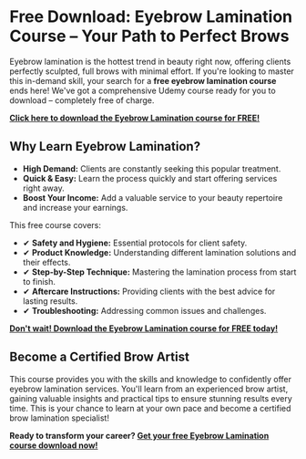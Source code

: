 # Free Download: Eyebrow Lamination Course – Your Path to Perfect Brows

Eyebrow lamination is the hottest trend in beauty right now, offering clients perfectly sculpted, full brows with minimal effort. If you're looking to master this in-demand skill, your search for a **free eyebrow lamination course** ends here! We've got a comprehensive Udemy course ready for you to download – completely free of charge.

[**Click here to download the Eyebrow Lamination course for FREE!**](https://udemywork.com/eyebrow-lamination-course)

## Why Learn Eyebrow Lamination?

*   **High Demand:** Clients are constantly seeking this popular treatment.
*   **Quick & Easy:** Learn the process quickly and start offering services right away.
*   **Boost Your Income:** Add a valuable service to your beauty repertoire and increase your earnings.

This free course covers:

*   ✔ **Safety and Hygiene:** Essential protocols for client safety.
*   ✔ **Product Knowledge:** Understanding different lamination solutions and their effects.
*   ✔ **Step-by-Step Technique:** Mastering the lamination process from start to finish.
*   ✔ **Aftercare Instructions:** Providing clients with the best advice for lasting results.
*   ✔ **Troubleshooting:** Addressing common issues and challenges.

[**Don't wait! Download the Eyebrow Lamination course for FREE today!**](https://udemywork.com/eyebrow-lamination-course)

## Become a Certified Brow Artist

This course provides you with the skills and knowledge to confidently offer eyebrow lamination services. You'll learn from an experienced brow artist, gaining valuable insights and practical tips to ensure stunning results every time. This is your chance to learn at your own pace and become a certified brow lamination specialist!

**Ready to transform your career? [Get your free Eyebrow Lamination course download now!](https://udemywork.com/eyebrow-lamination-course)**
